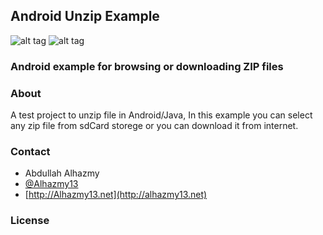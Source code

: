 ## Android Unzip Example

![alt tag](https://cloud.githubusercontent.com/assets/4659608/10479301/3b5e1004-726c-11e5-8185-ef3ae6829f86.png)
![alt tag](https://cloud.githubusercontent.com/assets/4659608/10479300/3b59f4e2-726c-11e5-8e27-606cb5ff7fd7.png)

### Android example for browsing or downloading ZIP files




### About

A test project to unzip file in Android/Java, In this example you can select any zip file from sdCard storege or you can download it from internet.


### Contact

* Abdullah Alhazmy
* [@Alhazmy13](http://twitter.com/indragie)
* [http://Alhazmy13.net](http://alhazmy13.net)

### License

